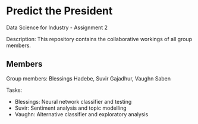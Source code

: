 # Predict the President

Data Science for Industry - Assignment 2

Description: This repository contains the collaborative workings of all group members. 

## Members

Group members: Blessings Hadebe, Suvir Gajadhur, Vaughn Saben

Tasks: 

 - Blessings: Neural network classifier and testing
 - Suvir: Sentiment analysis and topic modelling
 - Vaughn: Alternative classifier and exploratory analysis

